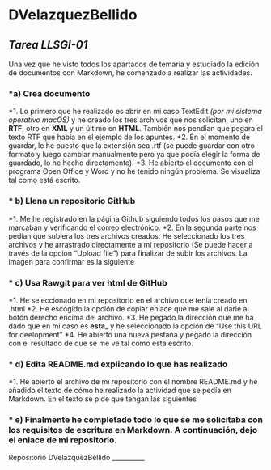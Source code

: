 # DVelazquezBellido

## _Tarea LLSGI-01_

Una vez que he visto todos los apartados de temaría y estudiado la edición de documentos con Markdown, he comenzado a realizar las actividades.

### *a) Crea documento
  *1. Lo primero que he realizado es abrir en mi caso TextEdit _(por mi sistema operativo macOS)_ y he creado los tres archivos que nos solicitan, uno en **RTF**, otro en **XML** y un último en **HTML**. También nos pendían que pegara el texto RTF que había en el ejemplo de los apuntes.
  *2. En el momento de guardar, le he puesto que la extensión sea .rtf (se puede guardar con otro formato y luego cambiar manualmente pero ya que podía elegir la forma de guardado, lo he hecho directamente).
  *3. He abierto el documento con el programa Open Office y Word y no he tenido ningún problema. Se visualiza tal como está escrito.

### * **b) Llena un repositorio GitHub**
  *1. Me he registrado en la página Github siguiendo todos los pasos que me marcaban y verificando el correo electrónico.
  *2.	En la segunda parte nos pedían que subiera los tres archivos creados. He seleccionado los tres archivos y he arrastrado directamente a mi repositorio (Se puede hacer a través de la opción “Upload file”) para finalizar de subir los archivos.
La imagen para confirmar es la siguiente

### * **c)	Usa Rawgit para ver html de GitHub**
  *1.	He seleccionado en mi repositorio en el archivo que tenía creado en .html
  *2.	He escogido la opción de copiar enlace que me sale al darle al botón derecho encima del archivo.
  *3.	He pegado la dirección que me ha dado que en mi caso es ____esta_____ y he seleccionado la opción de “Use this URL for deelopment”
 *4.	He abierto una nueva pestaña y pegado la dirección con el resultado de que se me ve tal como esta escrito.

### * **d)	Edita README.md explicando lo que has realizado**
  *1.	He abierto el archivo de mi repositorio con el nombre README.md y he añadido el texto de cómo he realizado la actividad que se pedía en Markdown. En el texto se pide que tengan las siguientes

### * e)	Finalmente he completado todo lo que se me solicitaba con los requisitos de escritura en Markdown. A continuación, dejo el enlace de mi repositorio.

Repositorio DVelazquezBellido __________

